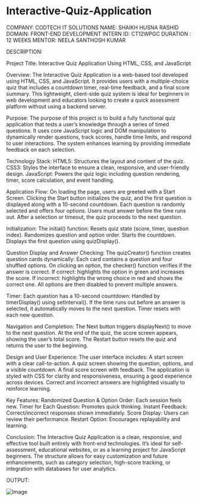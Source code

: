 # Interactive-Quiz-Application

COMPANY: CODTECH IT SOLUTIONS
NAME:  SHAIKH HUSNA RASHID 
DOMAIN:  FRONT-END DEVELOPMENT 
INTERN ID: CT12WPGC
DURATION : 12 WEEKS 
MENTOR: NEELA SANTHOSH KUMAR

DESCRIPTION: 

Project Title: Interactive Quiz Application Using HTML, CSS, and JavaScript

Overview: The Interactive Quiz Application is a web-based tool developed using HTML, CSS, and JavaScript. It provides users with a multiple-choice quiz that includes a countdown timer, real-time feedback, and a final score summary. This lightweight, client-side quiz system is ideal for beginners in web development and educators looking to create a quick assessment platform without using a backend server.

Purpose: The purpose of this project is to build a fully functional quiz application that tests a user’s knowledge through a series of timed questions. It uses core JavaScript logic and DOM manipulation to dynamically render questions, track scores, handle time limits, and respond to user interactions. The system enhances learning by providing immediate feedback on each selection.

Technology Stack:
    HTML5: Structures the layout and content of the quiz.
    CSS3: Styles the interface to ensure a clean, responsive, and user-friendly design.
    JavaScript: Powers the quiz logic including question rendering, timer, score calculation, and event handling.

Application Flow: On loading the page, users are greeted with a Start Screen. Clicking the Start button initializes the quiz, and the first question is displayed along with a 10-second countdown. Each question is randomly selected and offers four options. Users must answer before the time runs out. After a selection or timeout, the quiz proceeds to the next question.

Initialization:
The initial() function:
    Resets quiz state (score, timer, question index).
    Randomizes question and option order.
    Starts the countdown.
    Displays the first question using quizDisplay().

Question Display and Answer Checking:
The quizCreator() function creates question cards dynamically:
    Each card contains a question and four shuffled options.
    On clicking an option, the checker() function verifies if the answer is correct.
        If correct: highlights the option in green and increases the score.
        If incorrect: highlights the wrong choice in red and shows the correct one.
    All options are then disabled to prevent multiple answers.

Timer:
Each question has a 10-second countdown:
    Handled by timerDisplay() using setInterval().
    If the time runs out before an answer is selected, it automatically moves to the next question.
    Timer resets with each new question.

Navigation and Completion: The Next button triggers displayNext() to move to the next question.
    At the end of the quiz, the score screen appears, showing the user’s total score.
    The Restart button resets the quiz and returns the user to the beginning.

Design and User Experience: 
The user interface includes:
    A start screen with a clear call-to-action.
    A quiz screen showing the question, options, and a visible countdown.
    A final score screen with feedback.
The application is styled with CSS for clarity and responsiveness, ensuring a good experience across devices. Correct and incorrect answers are highlighted visually to reinforce learning.

Key Features: Randomized Question & Option Order: Each session feels new.
    Timer for Each Question: Promotes quick thinking.
    Instant Feedback: Correct/incorrect responses shown immediately.
    Score Display: Users can review their performance.
    Restart Option: Encourages replayability and learning.

Conclusion: The Interactive Quiz Application is a clean, responsive, and effective tool built entirely with front-end technologies. It’s ideal for self-assessment, educational websites, or as a learning project for JavaScript beginners. The structure allows for easy customization and future enhancements, such as category selection, high-score tracking, or integration with databases for user analytics.






OUTPUT: 


![Image](https://github.com/user-attachments/assets/166350c5-36ca-4046-95d6-2ad44f1cd4a3)
